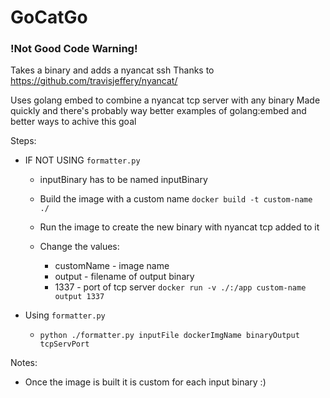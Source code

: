 # GoCatGo
### !Not Good Code Warning!
Takes a binary and adds a nyancat ssh 
Thanks to https://github.com/travisjeffery/nyancat/

Uses golang embed to combine a nyancat tcp server with any binary
Made quickly and there's probably way better examples of golang:embed and better ways to achive this goal

Steps:
* IF NOT USING `formatter.py`
    * inputBinary has to be named inputBinary
    * Build the image with a custom name
    `docker build -t custom-name ./`

    * Run the image to create the new binary with nyancat tcp added to it
    * Change the values: 
        * customName - image name
        * output - filename of output binary
        * 1337 - port of tcp server
    `docker run -v ./:/app custom-name output 1337`

* Using `formatter.py`
    * `python ./formatter.py inputFile dockerImgName binaryOutput tcpServPort`

Notes:
* Once the image is built it is custom for each input binary :)
